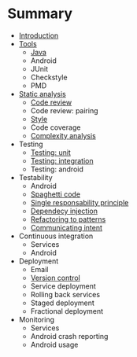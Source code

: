 # Summary

* [Introduction](README.md)
* [Tools](tools/README.md)
   * [Java](syntax/java.md)
   * Android
   * JUnit
   * Checkstyle
   * PMD
* [Static analysis](static_analysis/README.md)
   * [Code review](static_analysis/code_review.md)
   * Code review: pairing
   * [Style](static_analysis/style.md)
   * Code coverage
   * [Complexity analysis](static_analysis/complexity.md)
* Testing
   * [Testing: unit](testing/unit.md)
   * [Testing: integration](testing/integration.md)
   * Testing: android
* Testability
   * Android
   * [Spaghetti code](testability/spaghetti.md)
   * [Single responsability principle](testability/srp.md)
   * [Dependecy injection](testability/di.md)
   * [Refactoring to patterns](testability/pattern.md)
   * [Communicating intent](testability/intent.md)
* Continuous integration
   * Services
   * Android
* Deployment
   * Email
   * [Version control](deployment/version_control.md)
   * Service deployment
   * Rolling back services
   * Staged deployment
   * Fractional deployment
* Monitoring
   * Services
   * Android crash reporting
   * Android usage

